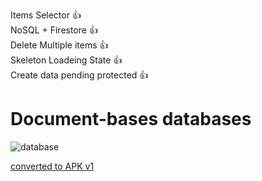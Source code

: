 Items Selector  :+1:<br>
NoSQL + Firestore :+1: <br>
Delete Multiple items :+1:<br>
Skeleton Loadeing State  :+1:<br>
Create data pending protected :+1:<br>

# Document-bases databases
![database](https://user-images.githubusercontent.com/71011043/201272064-33d7e78e-ff79-49e1-9cfc-d7b6965cf386.png)



[converted to APK v1](https://drive.google.com/drive/folders/1bl4e6mg2v8FKn_CPRTDHl7bN8VMUPArO?usp=sharing)

